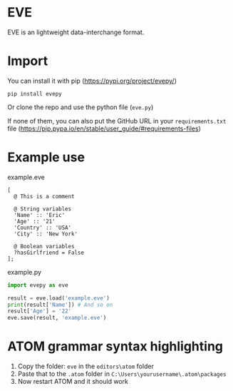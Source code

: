 # EVE
EVE is an lightweight data-interchange format.



# Import
You can install it with pip (https://pypi.org/project/evepy/)

`pip install evepy`

Or clone the repo and use the python file (`eve.py`)

If none of them, you can also put the GitHub URL in your `requirements.txt` file (https://pip.pypa.io/en/stable/user_guide/#requirements-files)



# Example use
example.eve
```
[
  @ This is a comment
  
  @ String variables
  'Name' :: 'Eric'
  'Age' :: '21'
  'Country' :: 'USA'
  'City' :: 'New York'
  
  @ Boolean variables
  ?hasGirlfriend = False
];
```



example.py
```python
import evepy as eve

result = eve.load('example.eve')
print(result['Name']) # And so on
result['Age'] = '22'
eve.save(result, 'example.eve')
```



# ATOM grammar syntax highlighting
1. Copy the folder: `eve` in the `editors\atom` folder
2. Paste that to the `.atom` folder in `C:\Users\yourusername\.atom\packages`
3. Now restart ATOM and it should work

